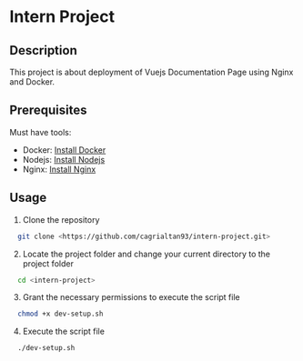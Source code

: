 # Intern Project
## Description
This project is about deployment of Vuejs Documentation Page using Nginx and Docker.

## Prerequisites
Must have tools:
* Docker: [Install Docker](https://docs.docker.com/engine/install/)
* Nodejs: [Install Nodejs](https://nodejs.org/en/download/package-manager#debian-and-ubuntu-based-linux-distributions)
* Nginx: [Install Nginx](https://ubuntu.com/tutorials/install-and-configure-nginx#1-overview) 

## Usage
1. Clone the repository
```sh
  git clone <https://github.com/cagrialtan93/intern-project.git>
  ```
2. Locate the project folder and change your current directory to the project folder
```sh
  cd <intern-project>
```
3. Grant the necessary permissions to execute the script file
```sh
  chmod +x dev-setup.sh
```
4. Execute the script file
```sh
  ./dev-setup.sh
```
